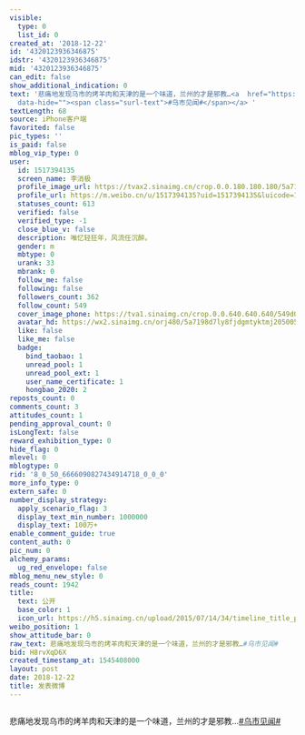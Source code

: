 ```yaml
---
visible:
  type: 0
  list_id: 0
created_at: '2018-12-22'
id: '4320123936346875'
idstr: '4320123936346875'
mid: '4320123936346875'
can_edit: false
show_additional_indication: 0
text: '悲痛地发现乌市的烤羊肉和天津的是一个味道，兰州的才是邪教…<a  href="https://m.weibo.cn/search?containerid=231522type%3D1%26t%3D10%26q%3D%23%E4%B9%8C%E5%B8%82%E8%A7%81%E9%97%BB%23&luicode=10000011&lfid=2304131517394135_-_WEIBO_SECOND_PROFILE_WEIBO"
  data-hide=""><span class="surl-text">#乌市见闻#</span></a> '
textLength: 68
source: iPhone客户端
favorited: false
pic_types: ''
is_paid: false
mblog_vip_type: 0
user:
  id: 1517394135
  screen_name: 李消极
  profile_image_url: https://tvax2.sinaimg.cn/crop.0.0.180.180.180/5a7198d7ly8fjdgmtyktmj20500500so.jpg?KID=imgbed,tva&Expires=1606399278&ssig=wh81OUktTo
  profile_url: https://m.weibo.cn/u/1517394135?uid=1517394135&luicode=10000011&lfid=2304131517394135_-_WEIBO_SECOND_PROFILE_WEIBO
  statuses_count: 613
  verified: false
  verified_type: -1
  close_blue_v: false
  description: 唯忆轻狂年，风流任沉醉。
  gender: m
  mbtype: 0
  urank: 33
  mbrank: 0
  follow_me: false
  following: false
  followers_count: 362
  follow_count: 549
  cover_image_phone: https://tva1.sinaimg.cn/crop.0.0.640.640.640/549d0121tw1egm1kjly3jj20hs0hsq4f.jpg
  avatar_hd: https://wx2.sinaimg.cn/orj480/5a7198d7ly8fjdgmtyktmj20500500so.jpg
  like: false
  like_me: false
  badge:
    bind_taobao: 1
    unread_pool: 1
    unread_pool_ext: 1
    user_name_certificate: 1
    hongbao_2020: 2
reposts_count: 0
comments_count: 3
attitudes_count: 1
pending_approval_count: 0
isLongText: false
reward_exhibition_type: 0
hide_flag: 0
mlevel: 0
mblogtype: 0
rid: '8_0_50_6666090827434914718_0_0_0'
more_info_type: 0
extern_safe: 0
number_display_strategy:
  apply_scenario_flag: 3
  display_text_min_number: 1000000
  display_text: 100万+
enable_comment_guide: true
content_auth: 0
pic_num: 0
alchemy_params:
  ug_red_envelope: false
mblog_menu_new_style: 0
reads_count: 1942
title:
  text: 公开
  base_color: 1
  icon_url: https://h5.sinaimg.cn/upload/2015/07/14/34/timeline_title_public_default.png
weibo_position: 1
show_attitude_bar: 0
raw_text: 悲痛地发现乌市的烤羊肉和天津的是一个味道，兰州的才是邪教…#乌市见闻# ​​​
bid: H8rvXqD6X
created_timestamp_at: 1545408000
layout: post
date: 2018-12-22
title: 发表微博
---
```


![]()

悲痛地发现乌市的烤羊肉和天津的是一个味道，兰州的才是邪教…<a  href="https://m.weibo.cn/search?containerid=231522type%3D1%26t%3D10%26q%3D%23%E4%B9%8C%E5%B8%82%E8%A7%81%E9%97%BB%23&luicode=10000011&lfid=2304131517394135_-_WEIBO_SECOND_PROFILE_WEIBO" data-hide=""><span class="surl-text">#乌市见闻#</span></a> 

